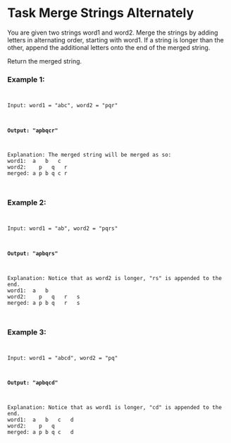<h1>Task Merge Strings Alternately</h1>

<p>You are given two strings word1 and word2. Merge the strings by adding 
letters in alternating order, starting with word1. If a string is longer than 
the other, append the additional letters onto the end of the merged string.</p>

<p>Return the merged string.</p>

<h3>Example 1:</h3>

<pre><code>
<p>Input: word1 = "abc", word2 = "pqr"</p>
<h4>Output: "apbqcr"</h4>
<p>Explanation: The merged string will be merged as so:
word1:  a   b   c
word2:    p   q   r
merged: a p b q c r</p>
</code></pre>

<h3>Example 2:</h3>

<pre><code>
<p>Input: word1 = "ab", word2 = "pqrs"</p>
<h4>Output: "apbqrs"</h4>
<p>Explanation: Notice that as word2 is longer, "rs" is appended to the end.
word1:  a   b
word2:    p   q   r   s
merged: a p b q   r   s</p>
</code></pre>

<h3>Example 3:</h3>

<pre><code>
<p>Input: word1 = "abcd", word2 = "pq"</p>
<h4>Output: "apbqcd"</h4>
<p>Explanation: Notice that as word1 is longer, "cd" is appended to the end.
word1:  a   b   c   d
word2:    p   q
merged: a p b q c   d</p>
</code></pre>
